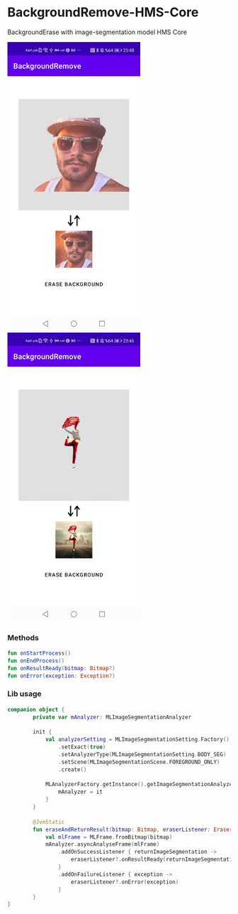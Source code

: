 # BackgroundRemove-HMS-Core
BackgroundErase with image-segmentation model HMS Core


<img src = "previews/img1.jpeg" width ="300" /> <img src = "previews/img2.jpeg" width ="300" />


### Methods

```kotlin
fun onStartProcess()
fun onEndProcess()
fun onResultReady(bitmap: Bitmap?)
fun onError(exception: Exception?)
```

### Lib usage

```kotlin
companion object {
        private var mAnalyzer: MLImageSegmentationAnalyzer

        init {
            val analyzerSetting = MLImageSegmentationSetting.Factory()
                .setExact(true)
                .setAnalyzerType(MLImageSegmentationSetting.BODY_SEG)
                .setScene(MLImageSegmentationScene.FOREGROUND_ONLY)
                .create()

            MLAnalyzerFactory.getInstance().getImageSegmentationAnalyzer(analyzerSetting).also {
                mAnalyzer = it
            }
        }

        @JvmStatic
        fun eraseAndReturnResult(bitmap: Bitmap, eraserListener: EraserListener?) {
            val mlFrame = MLFrame.fromBitmap(bitmap)
            mAnalyzer.asyncAnalyseFrame(mlFrame)
                .addOnSuccessListener { returnImageSegmentation ->
                    eraserListener?.onResultReady(returnImageSegmentation.foreground)
                }
                .addOnFailureListener { exception ->
                    eraserListener?.onError(exception)
                }
        }
}
```


